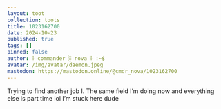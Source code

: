 ```yaml
---
layout: toot
collection: toots
title: 1023162700
date: 2024-10-23
published: true
tags: []
pinned: false
author: ⸸ commander ░ nova ⸸ :~$
avatar: /img/avatar/daemon.jpeg
mastodon: https://mastodon.online/@cmdr_nova/1023162700
---
```


Trying to find another job I. The same field I’m doing now and everything else is part time lol I’m stuck here dude
